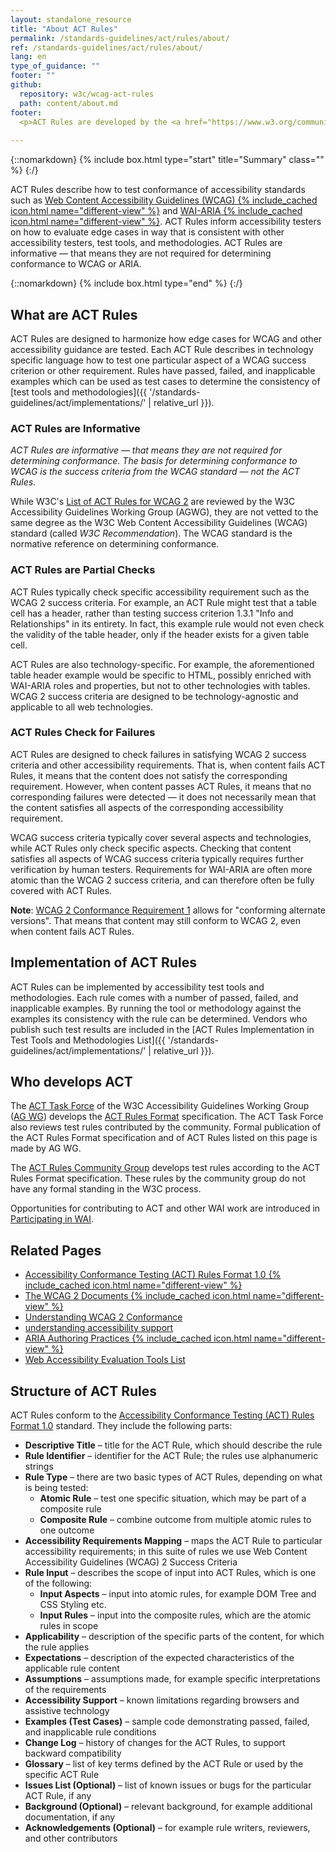 ```yaml
---
layout: standalone_resource
title: "About ACT Rules"
permalink: /standards-guidelines/act/rules/about/
ref: /standards-guidelines/act/rules/about/
lang: en
type_of_guidance: ""
footer: ""
github:
  repository: w3c/wcag-act-rules
  path: content/about.md
footer:
  <p>ACT Rules are developed by the <a href="https://www.w3.org/community/act-r/">ACT Rules Community Group</a> and the <a href="https://www.w3.org/groups/tf/wcag-act">Accessibility Conformance Testing (ACT) Task Force</a> of the Accessibility Guidelines Working Group (<a href="https://www.w3.org/groups/wg/ag">AG WG</a>). ACT Rules work was part of the <a href="https://www.w3.org/WAI/about/projects/wai-tools/">WAI-Tools Project</a>, <a href="https://www.w3.org/WAI/about/projects/wai-guide/">WAI-Guide Project</a>, and <a href="https://www.w3.org/WAI/about/projects/wai-coop/">WAI-CooP Project</a>, co-funded by the European Commission.</p>  
  
---
```


{::nomarkdown}
{% include box.html type="start" title="Summary" class="" %}
{:/}

ACT Rules describe how to test conformance of accessibility standards such as [Web Content Accessibility Guidelines (WCAG) {% include_cached icon.html name="different-view" %}](https://www.w3.org/WAI/standards-guidelines/wcag/) and [WAI-ARIA {% include_cached icon.html name="different-view" %}](https://www.w3.org/WAI/ARIA/). ACT Rules inform accessibility testers on how to evaluate edge cases in way that is consistent with other accessibility testers, test tools, and methodologies. ACT Rules are informative — that means they are not required for determining conformance to WCAG or ARIA. 

{::nomarkdown}
{% include box.html type="end" %}
{:/}

## What are ACT Rules

ACT Rules are designed to harmonize how edge cases for WCAG and other accessibility guidance are tested. Each ACT Rule describes in technology specific language how to test one particular aspect of a WCAG success criterion or other requirement. Rules have passed, failed, and inapplicable examples which can be used as test cases to determine the consistency of [test tools and methodologies]({{ '/standards-guidelines/act/implementations/' | relative_url }}).

### ACT Rules are Informative

*ACT Rules are informative — that means they are not required for determining conformance. The basis for determining conformance to WCAG is the success criteria from the WCAG standard — not the ACT Rules.*

While W3C's [List of ACT Rules for WCAG 2](https://www.w3.org/WAI/standards-guidelines/act/rules/) are reviewed by the W3C Accessibility Guidelines Working Group (AGWG), they are not vetted to the same degree as the W3C Web Content Accessibility Guidelines (WCAG) standard (called *W3C Recommendation*). The WCAG standard is the normative reference on determining conformance.

### ACT Rules are Partial Checks

ACT Rules typically check specific accessibility requirement such as the WCAG 2 success criteria. For example, an ACT Rule might test that a table cell has a header, rather than testing success criterion 1.3.1 "Info and Relationships" in its entirety. In fact, this example rule would not even check the validity of the table header, only if the header exists for a given table cell.

ACT Rules are also technology-specific. For example, the aforementioned table header example would be specific to HTML, possibly enriched with WAI-ARIA roles and properties, but not to other technologies with tables. WCAG 2 success criteria are designed to be technology-agnostic and applicable to all web technologies.

### ACT Rules Check for Failures

ACT Rules are designed to check failures in satisfying WCAG 2 success criteria and other accessibility requirements. That is, when content fails ACT Rules, it means that the content does not satisfy the corresponding requirement. However, when content passes ACT Rules, it means that no corresponding failures were detected — it does not necessarily mean that the content satisfies all aspects of the corresponding accessibility requirement.

WCAG success criteria typically cover several aspects and technologies, while ACT Rules only check specific aspects. Checking that content satisfies all aspects of WCAG success criteria typically requires further verification by human testers. Requirements for WAI-ARIA are often more atomic than the WCAG 2 success criteria, and can therefore often be fully covered with ACT Rules.

**Note**: [WCAG 2 Conformance Requirement 1](https://www.w3.org/WAI/WCAG22/Understanding/conformance#cc1) allows for "conforming alternate versions". That means that content may still conform to WCAG 2, even when content fails ACT Rules.

## Implementation of ACT Rules

ACT Rules can be implemented by accessibility test tools and methodologies. Each rule comes with a number of passed, failed, and inapplicable examples. By running the tool or methodology against the examples its consistency with the rule can be determined. Vendors who publish such test results are included in the [ACT Rules Implementation in Test Tools and Methodologies List]({{ '/standards-guidelines/act/implementations/' | relative_url }}).

## Who develops ACT

The [ACT Task Force](https://www.w3.org/WAI/GL/task-forces/conformance-testing/) of the W3C Accessibility Guidelines Working Group ([AG WG](https://www.w3.org/WAI/GL/)) develops the [ACT Rules Format](https://www.w3.org/TR/act-rules-format/) specification. The ACT Task Force also reviews test rules contributed by the community. Formal publication of the ACT Rules Format specification and of ACT Rules listed on this page is made by AG WG.

The [ACT Rules Community Group](https://www.w3.org/community/act-r/) develops test rules according to the ACT Rules Format specification. These rules by the community group do not have any formal standing in the W3C process.

Opportunities for contributing to ACT and other WAI work are introduced in [Participating in WAI](https://www.w3.org/WAI/participation).

## Related Pages

- [Accessibility Conformance Testing (ACT) Rules Format 1.0 {% include_cached icon.html name="different-view" %}](https://www.w3.org/WAI/standards-guidelines/act/)
- [The WCAG 2 Documents {% include_cached icon.html name="different-view" %}](https://www.w3.org/WAI/standards-guidelines/wcag/docs/)
- [Understanding WCAG 2 Conformance](https://www.w3.org/WAI/WCAG22/Understanding/conformance)
- [understanding accessibility support](https://www.w3.org/WAI/WCAG22/Understanding/conformance#accessibility-support)
- [ARIA Authoring Practices {% include_cached icon.html name="different-view" %}](https://www.w3.org/WAI/ARIA/apg/)
- [Web Accessibility Evaluation Tools List](https://www.w3.org/WAI/ER/tools/)

## Structure of ACT Rules

ACT Rules conform to the [Accessibility Conformance Testing (ACT) Rules Format 1.0](https://www.w3.org/WAI/standards-guidelines/act/) standard. They include the following parts:

- **Descriptive Title** – title for the ACT Rule, which should describe the rule
- **Rule Identifier** – identifier for the ACT Rule; the rules use alphanumeric strings
- **Rule Type** – there are two basic types of ACT Rules, depending on what is being tested:
  - **Atomic Rule** – test one specific situation, which may be part of a composite rule
  - **Composite Rule** – combine outcome from multiple atomic rules to one outcome
- **Accessibility Requirements Mapping** – maps the ACT Rule to particular accessibility requirements; in this suite of rules we use Web Content Accessibility Guidelines (WCAG) 2 Success Criteria
- **Rule Input** – describes the scope of input into ACT Rules, which is one of the following:
  - **Input Aspects** – input into atomic rules, for example DOM Tree and CSS Styling etc.
  - **Input Rules** – input into the composite rules, which are the atomic rules in scope
- **Applicability** – description of the specific parts of the content, for which the rule applies
- **Expectations** – description of the expected characteristics of the applicable rule content
- **Assumptions** – assumptions made, for example specific interpretations of the requirements
- **Accessibility Support** – known limitations regarding browsers and assistive technology
- **Examples (Test Cases)** – sample code demonstrating passed, failed, and inapplicable rule conditions
- **Change Log** – history of changes for the ACT Rules, to support backward compatibility
- **Glossary** – list of key terms defined by the ACT Rule or used by the specific ACT Rule
- **Issues List (Optional)** – list of known issues or bugs for the particular ACT Rule, if any
- **Background (Optional)** – relevant background, for example additional documentation, if any
- **Acknowledgements (Optional)** – for example rule writers, reviewers, and other contributors
